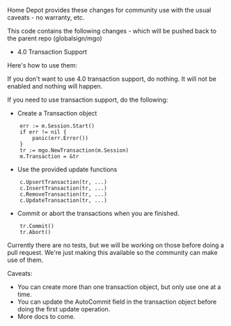 Home Depot provides these changes for community use with the usual caveats - no warranty, etc.

This code contains the following changes - which will be pushed back to the parent repo (globalsign/mgo)

* 4.0 Transaction Support

Here's how to use them:

If you don't want to use 4.0 transaction support, do nothing.  It will not be enabled and nothing will happen.

If you need to use transaction support, do the following:

- Create a Transaction object

```
    err := m.Session.Start()
	if err != nil {
		panic(err.Error())
	}
	tr := mgo.NewTransaction(m.Session)
	m.Transaction = &tr
```

- Use the provided update functions

```
    c.UpsertTransaction(tr, ...)
    c.InsertTransaction(tr, ...)
    c.RemoveTransaction(tr, ...)
    c.UpdateTransaction(tr, ...)
```

- Commit or abort the transactions when you are finished.

```
    tr.Commit()
    tr.Abort()
```

Currently there are no tests, but we will be working on those before doing a pull request.  We're just making this available so the community can make use of them.

Caveats:

- You can create more than one transaction object, but only use one at a time.
- You can update the AutoCommit field in the transaction object before doing the first update operation.
- More docs to come.